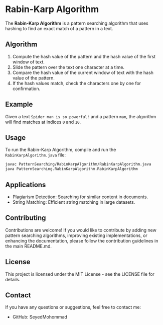 # Rabin-Karp Algorithm

The **Rabin-Karp Algorithm** is a pattern searching algorithm that uses hashing to find an exact match of a pattern in a text.

## Algorithm

1. Compute the hash value of the pattern and the hash value of the first window of text.
2. Slide the pattern over the text one character at a time.
3. Compare the hash value of the current window of text with the hash value of the pattern.
4. If the hash values match, check the characters one by one for confirmation.

## Example

Given a text `Spider man is so powerful!` and a pattern `man`, the algorithm will find matches at indices `0` and `10`.

## Usage

To run the Rabin-Karp Algorithm, compile and run the `RabinKarpAlgorithm.java` file:

```bash
javac PatternSearching/RabinKarpAlgorithm/RabinKarpAlgorithm.java
java PatternSearching.RabinKarpAlgorithm.RabinKarpAlgorithm
```

## Applications

- Plagiarism Detection: Searching for similar content in documents.
- String Matching: Efficient string matching in large datasets.

## Contributing

Contributions are welcome! If you would like to contribute by adding new pattern searching algorithms, improving existing implementations, or enhancing the documentation, please follow the contribution guidelines in the main README.md.
## License

This project is licensed under the MIT License - see the LICENSE file for details.
## Contact

If you have any questions or suggestions, feel free to contact me:

- GitHub: SeyedMohommad

